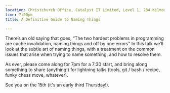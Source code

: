 ```yaml
---
location: Christchurch Office, Catalyst IT Limited, Level 1, 284 Kilmore St, Christchurch
time: 7:00pm
title: A Definitive Guide to Naming Things

---
```


There’s an old saying that goes, “The two hardest problems in programming are cache invalidation, naming things and off by one errors” In this talk we’ll look at the subtle art of naming things, with a treatment on the common issues that arise when trying to name something, and how to resolve them.

As ever, please come along for 7pm for a 7:30 start, and bring along something to share (anything!) for lightning talks (tools, git / bash / recipe, funky chess move, whatever).

See you on the 15th (it's an early third Thursday!).
